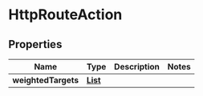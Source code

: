 

# HttpRouteAction


## Properties

| Name | Type | Description | Notes |
|------------ | ------------- | ------------- | -------------|
|**weightedTargets** | [**List**](List.md) |  |  |



